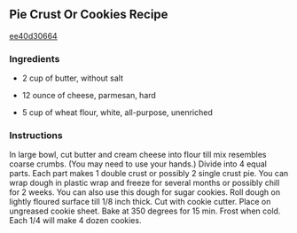 ## Pie Crust Or Cookies Recipe

[ee40d30664](http://cookeatshare.com/recipes/pie-crust-or-cookies-32929)

### Ingredients

 - 2 cup of butter, without salt

 - 12 ounce of cheese, parmesan, hard

 - 5 cup of wheat flour, white, all-purpose, unenriched

### Instructions

In large bowl, cut butter and cream cheese into flour till mix resembles coarse crumbs. (You may need to use your hands.) Divide into 4 equal parts. Each part makes 1 double crust or possibly 2 single crust pie. You can wrap dough in plastic wrap and freeze for several months or possibly chill for 2 weeks. You can also use this dough for sugar cookies. Roll dough on lightly floured surface till 1/8 inch thick. Cut with cookie cutter. Place on ungreased cookie sheet. Bake at 350 degrees for 15 min. Frost when cold. Each 1/4 will make 4 dozen cookies.